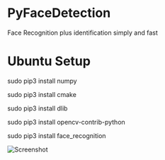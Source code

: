 # PyFaceDetection
Face Recognition plus identification simply and fast


# Ubuntu Setup

sudo pip3 install numpy

sudo pip3 install cmake

sudo pip3 install dlib

sudo pip3 install opencv-contrib-python

sudo pip3 install face_recognition


![Screenshot](https://github.com/peymanmajidi/PyFaceDetection/blob/master/play.gif)


